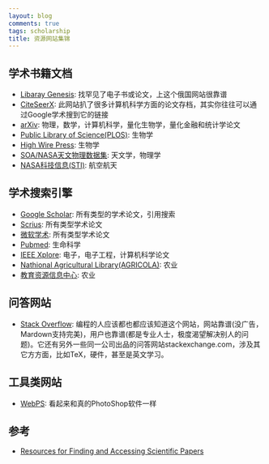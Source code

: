 ```yaml
---
layout: blog
comments: true
tags: scholarship
title: 资源网站集锦
---
```



## 学术书籍文档

  - [Libaray Genesis](http://gen.lib.rus.ec): 找罕见了电子书或论文，上这个俄国网站很靠谱
  - [CiteSeerX](http://citeseerx.ist.psu.edu): 此网站扒了很多计算机科学方面的论文存档，其实你往往可以通过Google学术搜到它的链接
  - [arXiv](http://arxiv.org): 物理，数学，计算机科学，量化生物学，量化金融和统计学论文
  - [Public Library of Science(PLOS)](http://www.plos.org/search.php): 生物学
  - [High Wire Press](http://highwire.stanford.edu/lists/freeart.dtl): 生物学
  - [SOA/NASA天文物理数据集](http://adswww.harvard.edu/): 天文学，物理学
  - [NASA科技信息(STI)](http://www.sti.nasa.gov/STI-public-homepage.html): 航空航天

## 学术搜索引擎
  - [Google Scholar](http://scholar.google.com/): 所有类型的学术论文，引用搜索
  - [Scrius](http://www.scirus.com/): 所有类型学术论文
  - [微软学术](academic.research.microsoft.com): 所有类型学术论文
  - [Pubmed](http://www.ncbi.nlm.nih.gov/pubmed/): 生命科学
  - [IEEE Xplore](http://ieeexplore.ieee.org/Xplore/guesthome.jsp): 电子，电子工程，计算机科学论文
  - [Nathional Agricultural Library(AGRICOLA)](http://agricola.nal.usda.gov/): 农业
  - [教育资源信息中心](http://eric.ed.gov/): 农业

## 问答网站

  - [Stack Overflow](http://stackoverflow.com): 编程的人应该都也都应该知道这个网站，网站靠谱(没广告，Mardown支持完美)，用户也靠谱(都是专业人士，极度渴望解决别人的问题)。它还有另外一些同一公司出品的问答网站stackexchange.com，涉及其它方方面，比如TeX，硬件，甚至是英文学习。

## 工具类网站

  - [WebPS](http://www.webps.cn/): 看起来和真的PhotoShop软件一样


## 参考
  - [Resources for Finding and Accessing Scientific Papers](http://www.sciencebuddies.org/science-fair-projects/top_science-fair_finding_scientific_papers.shtml)

